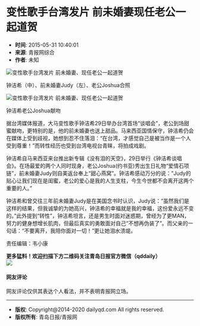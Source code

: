 # 变性歌手台湾发片 前未婚妻现任老公一起道贺

* **时间**: 2015-05-31 10:40:01
* **来源**: 青报网综合
* **作者**: 未知

![变性歌手台湾发片 前未婚妻、现任老公一起道贺](http://pic.dailyqd.com/uploadfiles/hw/news/img/attachement/jpg/site3/20150531/005056c0000816d4b9cf05.jpg)

钟洁希（中）、前未婚妻Judy（左）、老公Joshua合照

![变性歌手台湾发片 前未婚妻、现任老公一起道贺](http://pic.dailyqd.com/uploadfiles/hw/news/img/attachement/jpg/site3/20150531/005056c0000816d4b9f009.jpg)

钟洁希老公Joshua献吻

据台湾媒体报道，大马变性歌手钟洁希29日举办台湾首场“谈唱会”，老公到场甜蜜献吻，更特别的是，他的前未婚妻也送上甜品。马来西亚国情保守，钟洁希仍会在媒体上受到歧视，她想到忍不住落泪：“在台湾，才感觉自己是被当作是一个人受到尊重！”而转性经历也受到台湾电视台青睐，将拍成戏剧。

钟洁希自马来西亚来台推出新专辑《没有泪的天空》，29日举行《钟洁希谈唱会》。在场最爱的两个人同时现身，老公Joshua(约书亚)秀出生日礼物“爱情石项链”，前未婚妻Judy则自美返台奉上“甜心燕窝”。钟洁希感动万分的说：”Judy的贴心让我们现在是闺蜜，老公的爱心是我的人生支柱，今生今世都不会离开这两个重要的人。”

钟洁希和曾交往三年前未婚妻Judy是在美国念书时认识，Judy说：“虽然我们是这样的结果，但我诚挚的为她高兴，钟洁希的幸福就是我的幸福，这份爱永远不变的。”此外提到“转性”，钟洁希坦言，还是男生时面对迷惑期，曾经为了更MAN，努力的健身想增长肌肉，但最后真实的勇敢面对自己“不想再伪装了”。而父亲的一句话：“不要离开，我陪你面对一切！”更让她泪水溃堤。

责任编辑：韦小康

**更多猛料！欢迎扫描下方二维码关注青岛日报官方微信（qddaily）**  
![](http://pic.dailyqd.com/uploadfiles/hw/news/tpl/4477.files/qrcode_qddaily.jpg)

#### 网友评论

网友评论仅供其表达个人看法，并不表明青报网立场。

---

* **版权**: Copyright@2014-2020 dailyqd.com All rights reserved.  
* **版权所有**: 青岛日报/青报网  